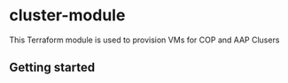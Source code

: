 # cluster-module
This Terraform module is used to provision VMs for COP and AAP Clusers


## Getting started
